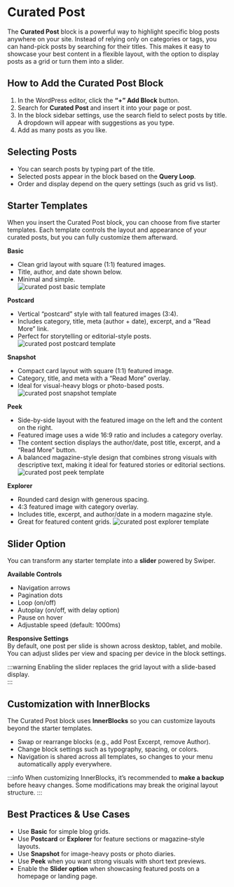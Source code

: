 # Curated Post

The **Curated Post** block is a powerful way to highlight specific blog posts anywhere on your site. Instead of relying only on categories or tags, you can hand-pick posts by searching for their titles. This makes it easy to showcase your best content in a flexible layout, with the option to display posts as a grid or turn them into a slider.

## How to Add the Curated Post Block
1. In the WordPress editor, click the **“+” Add Block** button.  
2. Search for **Curated Post** and insert it into your page or post.  
3. In the block sidebar settings, use the search field to select posts by title. A dropdown will appear with suggestions as you type.  
4. Add as many posts as you like.  

## Selecting Posts
- You can search posts by typing part of the title.  
- Selected posts appear in the block based on the **Query Loop**.  
- Order and display depend on the query settings (such as grid vs list).  

## Starter Templates
When you insert the Curated Post block, you can choose from five starter templates. Each template controls the layout and appearance of your curated posts, but you can fully customize them afterward.

**Basic**  
- Clean grid layout with square (1:1) featured images.  
- Title, author, and date shown below.  
- Minimal and simple.  
![curated post basic template](/img/wandr/curated-post-basic-template.jpg)

**Postcard**  
- Vertical “postcard” style with tall featured images (3:4).  
- Includes category, title, meta (author + date), excerpt, and a “Read More” link.  
- Perfect for storytelling or editorial-style posts.  
![curated post postcard template](/img/wandr/curated-post-postcard-template.jpg)

**Snapshot**  
- Compact card layout with square (1:1) featured image.  
- Category, title, and meta with a “Read More” overlay.  
- Ideal for visual-heavy blogs or photo-based posts.  
![curated post snapshot template](/img/wandr/curated-post-snapshot-template.jpg)

**Peek**  
- Side-by-side layout with the featured image on the left and the content on the right.  
- Featured image uses a wide 16:9 ratio and includes a category overlay.  
- The content section displays the author/date, post title, excerpt, and a “Read More” button.  
- A balanced magazine-style design that combines strong visuals with descriptive text, making it ideal for featured stories or editorial sections.  
![curated post peek template](/img/wandr/curated-post-peek-template.jpg)

**Explorer**  
- Rounded card design with generous spacing.  
- 4:3 featured image with category overlay.  
- Includes title, excerpt, and author/date in a modern magazine style.  
- Great for featured content grids.
![curated post explorer template](/img/wandr/curated-post-explorer-template.jpg)

## Slider Option
You can transform any starter template into a **slider** powered by Swiper.  

**Available Controls**  
- Navigation arrows  
- Pagination dots  
- Loop (on/off)  
- Autoplay (on/off, with delay option)  
- Pause on hover  
- Adjustable speed (default: 1000ms)  

**Responsive Settings**  
By default, one post per slide is shown across desktop, tablet, and mobile. You can adjust slides per view and spacing per device in the block settings.  

:::warning
Enabling the slider replaces the grid layout with a slide-based display.  
:::


## Customization with InnerBlocks
The Curated Post block uses **InnerBlocks** so you can customize layouts beyond the starter templates.  

- Swap or rearrange blocks (e.g., add Post Excerpt, remove Author).  
- Change block settings such as typography, spacing, or colors.  
- Navigation is shared across all templates, so changes to your menu automatically apply everywhere.  

:::info
When customizing InnerBlocks, it’s recommended to **make a backup** before heavy changes. Some modifications may break the original layout structure.
:::

## Best Practices & Use Cases
- Use **Basic** for simple blog grids.  
- Use **Postcard** or **Explorer** for feature sections or magazine-style layouts.  
- Use **Snapshot** for image-heavy posts or photo diaries.  
- Use **Peek** when you want strong visuals with short text previews.  
- Enable the **Slider option** when showcasing featured posts on a homepage or landing page.  
